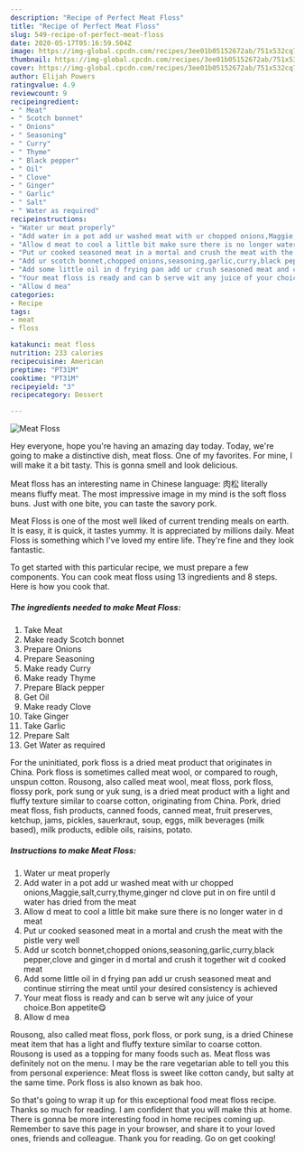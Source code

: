 ```yaml
---
description: "Recipe of Perfect Meat Floss"
title: "Recipe of Perfect Meat Floss"
slug: 549-recipe-of-perfect-meat-floss
date: 2020-05-17T05:16:59.504Z
image: https://img-global.cpcdn.com/recipes/3ee01b05152672ab/751x532cq70/meat-floss-recipe-main-photo.jpg
thumbnail: https://img-global.cpcdn.com/recipes/3ee01b05152672ab/751x532cq70/meat-floss-recipe-main-photo.jpg
cover: https://img-global.cpcdn.com/recipes/3ee01b05152672ab/751x532cq70/meat-floss-recipe-main-photo.jpg
author: Elijah Powers
ratingvalue: 4.9
reviewcount: 9
recipeingredient:
- " Meat"
- " Scotch bonnet"
- " Onions"
- " Seasoning"
- " Curry"
- " Thyme"
- " Black pepper"
- " Oil"
- " Clove"
- " Ginger"
- " Garlic"
- " Salt"
- " Water as required"
recipeinstructions:
- "Water ur meat properly"
- "Add water in a pot add ur washed meat with ur chopped onions,Maggie,salt,curry,thyme,ginger nd clove put in on fire until d water has dried from the meat"
- "Allow d meat to cool a little bit make sure there is no longer water in d meat"
- "Put ur cooked seasoned meat in a mortal and crush the meat with the pistle very well"
- "Add ur scotch bonnet,chopped onions,seasoning,garlic,curry,black pepper,clove and ginger in d mortal and crush it together wit d cooked meat"
- "Add some little oil in d frying pan add ur crush seasoned meat and continue stirring the meat until your desired consistency is achieved"
- "Your meat floss is ready and can b serve wit any juice of your choice.Bon appetite😋"
- "Allow d mea"
categories:
- Recipe
tags:
- meat
- floss

katakunci: meat floss 
nutrition: 233 calories
recipecuisine: American
preptime: "PT31M"
cooktime: "PT31M"
recipeyield: "3"
recipecategory: Dessert

---
```



![Meat Floss](https://img-global.cpcdn.com/recipes/3ee01b05152672ab/751x532cq70/meat-floss-recipe-main-photo.jpg)

Hey everyone, hope you're having an amazing day today. Today, we're going to make a distinctive dish, meat floss. One of my favorites. For mine, I will make it a bit tasty. This is gonna smell and look delicious.

Meat floss has an interesting name in Chinese language: 肉松 literally means fluffy meat. The most impressive image in my mind is the soft floss buns. Just with one bite, you can taste the savory pork.

Meat Floss is one of the most well liked of current trending meals on earth. It is easy, it is quick, it tastes yummy. It is appreciated by millions daily. Meat Floss is something which I've loved my entire life. They're fine and they look fantastic.


To get started with this particular recipe, we must prepare a few components. You can cook meat floss using 13 ingredients and 8 steps. Here is how you cook that.

<!--inarticleads1-->

##### The ingredients needed to make Meat Floss:

1. Take  Meat
1. Make ready  Scotch bonnet
1. Prepare  Onions
1. Prepare  Seasoning
1. Make ready  Curry
1. Make ready  Thyme
1. Prepare  Black pepper
1. Get  Oil
1. Make ready  Clove
1. Take  Ginger
1. Take  Garlic
1. Prepare  Salt
1. Get  Water as required


For the uninitiated, pork floss is a dried meat product that originates in China. Pork floss is sometimes called meat wool, or compared to rough, unspun cotton. Rousong, also called meat wool, meat floss, pork floss, flossy pork, pork sung or yuk sung, is a dried meat product with a light and fluffy texture similar to coarse cotton, originating from China. Pork, dried meat floss, fish products, canned foods, canned meat, fruit preserves, ketchup, jams, pickles, sauerkraut, soup, eggs, milk beverages (milk based), milk products, edible oils, raisins, potato. 

<!--inarticleads2-->

##### Instructions to make Meat Floss:

1. Water ur meat properly
1. Add water in a pot add ur washed meat with ur chopped onions,Maggie,salt,curry,thyme,ginger nd clove put in on fire until d water has dried from the meat
1. Allow d meat to cool a little bit make sure there is no longer water in d meat
1. Put ur cooked seasoned meat in a mortal and crush the meat with the pistle very well
1. Add ur scotch bonnet,chopped onions,seasoning,garlic,curry,black pepper,clove and ginger in d mortal and crush it together wit d cooked meat
1. Add some little oil in d frying pan add ur crush seasoned meat and continue stirring the meat until your desired consistency is achieved
1. Your meat floss is ready and can b serve wit any juice of your choice.Bon appetite😋
1. Allow d mea


Rousong, also called meat floss, pork floss, or pork sung, is a dried Chinese meat item that has a light and fluffy texture similar to coarse cotton. Rousong is used as a topping for many foods such as. Meat floss was definitely not on the menu. I may be the rare vegetarian able to tell you this from personal experience: Meat floss is sweet like cotton candy, but salty at the same time. Pork floss is also known as bak hoo. 

So that's going to wrap it up for this exceptional food meat floss recipe. Thanks so much for reading. I am confident that you will make this at home. There is gonna be more interesting food in home recipes coming up. Remember to save this page in your browser, and share it to your loved ones, friends and colleague. Thank you for reading. Go on get cooking!
